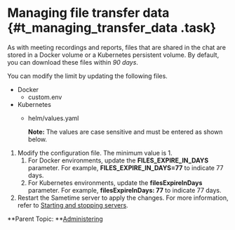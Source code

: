 # Managing file transfer data {#t_managing_transfer_data .task}

As with meeting recordings and reports, files that are shared in the chat are stored in a Docker volume or a Kubernetes persistent volume. By default, you can download these files within *90 days*.

You can modify the limit by updating the following files.

-   Docker
    -   custom.env
-   Kubernetes
    -   helm/values.yaml

        **Note:** The values are case sensitive and must be entered as shown below.


1.  Modify the configuration file. The minimum value is 1.
    1.  For Docker environments, update the **FILES\_EXPIRE\_IN\_DAYS** parameter. For example, **FILES\_EXPIRE\_IN\_DAYS=77** to indicate 77 days.
    2.  For Kubernetes environments, update the **filesExpireInDays** parameter. For example, **filesExpireInDays: 77** to indicate 77 days.
2.  Restart the Sametime server to apply the changes. For more information, refer to [Starting and stopping servers](https://help.hcltechsw.com/sametime/12/admin/starting_and_stopping_servers.html).

**Parent Topic: **[Administering](administering.md)

